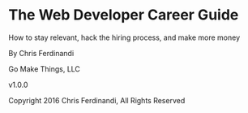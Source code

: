 
# The Web Developer Career Guide
How to stay relevant, hack the hiring process, and make more money

By Chris Ferdinandi

Go Make Things, LLC

v1.0.0

Copyright 2016 Chris Ferdinandi, All Rights Reserved
